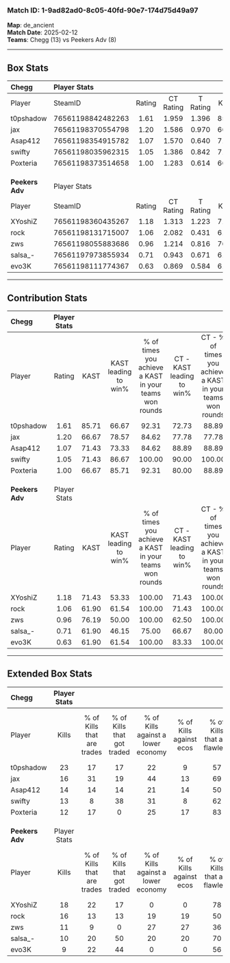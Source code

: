 ### Match ID: 1-9ad82ad0-8c05-40fd-90e7-174d75d49a97  
**Map**: de_ancient  
**Match Date**: 2025-02-12  
**Teams**: Chegg (13) vs Peekers Adv (8)  

---  

## Box Stats  

| **Chegg**       | Player Stats      |        |           |          |       |       |       |         |        |      |     |
| :- | :- | :-: | :-: | :-: | :-: | :-: | :-: | :-: | :-: | :-: | :-: |
| Player          | SteamID           | Rating | CT Rating | T Rating | KAST  |  ADR  | Kills | Assists | Deaths | K/D  | HS% |
| t0pshadow       | 76561198842482263 |  1.61  |   1.959   |  1.396   | 85.71 | 105.6 |  23   |    4    |   15   | 1.53 | 30  |
| jax             | 76561198370554798 |  1.20  |   1.586   |  0.970   | 66.67 | 91.0  |  16   |    7    |   13   | 1.23 | 50  |
| Asap412         | 76561198354915782 |  1.07  |   1.570   |  0.640   | 71.43 | 78.8  |  14   |    3    |   14   | 1.00 | 78  |
| swifty          | 76561198035962315 |  1.05  |   1.386   |  0.842   | 71.43 | 78.1  |  13   |    7    |   14   | 0.93 | 61  |
| Poxteria        | 76561198373514658 |  1.00  |   1.283   |  0.614   | 66.67 | 51.2  |  12   |    4    |   9    | 1.33 |  8  |
|                 |                   |        |           |          |       |       |       |         |        |      |     |
|                 |                   |        |           |          |       |       |       |         |        |      |     |
|                 |                   |        |           |          |       |       |       |         |        |      |     |
| **Peekers Adv** | Player Stats      |        |           |          |       |       |       |         |        |      |     |
| Player          | SteamID           | Rating | CT Rating | T Rating | KAST  |  ADR  | Kills | Assists | Deaths | K/D  | HS% |
| XYoshiZ         | 76561198360435267 |  1.18  |   1.313   |  1.223   | 71.43 | 80.5  |  18   |    2    |   16   | 1.13 | 44  |
| rock            | 76561198131715007 |  1.06  |   2.082   |  0.431   | 61.90 | 81.8  |  16   |    2    |   15   | 1.07 | 50  |
| zws             | 76561198055883686 |  0.96  |   1.214   |  0.816   | 76.19 | 75.1  |  11   |    6    |   15   | 0.73 | 63  |
| salsa_-         | 76561197973855934 |  0.71  |   0.943   |  0.671   | 61.90 | 57.2  |  10   |    2    |   16   | 0.63 | 30  |
| evo3K           | 76561198111774367 |  0.63  |   0.869   |  0.584   | 61.90 | 51.0  |   9   |    3    |   17   | 0.53 | 66  |
---  

## Contribution Stats  

| **Chegg**       | Player Stats |       |                      |                                                        |                           |                                                             |                          |                                                            |
| :- | :-: | :-: | :-: | :-: | :-: | :-: | :-: | :-: |
| Player          |    Rating    | KAST  | KAST leading to win% | % of times you achieve a KAST in your teams won rounds | CT - KAST leading to win% | CT - % of times you achieve a KAST in your teams won rounds | T - KAST leading to win% | T - % of times you achieve a KAST in your teams won rounds |
| t0pshadow       |     1.61     | 85.71 |        66.67         |                         92.31                          |           72.73           |                            88.89                            |          57.14           |                           100.00                           |
| jax             |     1.20     | 66.67 |        78.57         |                         84.62                          |           77.78           |                            77.78                            |          80.00           |                           100.00                           |
| Asap412         |     1.07     | 71.43 |        73.33         |                         84.62                          |           88.89           |                            88.89                            |          50.00           |                           75.00                            |
| swifty          |     1.05     | 71.43 |        86.67         |                         100.00                         |           90.00           |                           100.00                            |          80.00           |                           100.00                           |
| Poxteria        |     1.00     | 66.67 |        85.71         |                         92.31                          |           80.00           |                            88.89                            |          100.00          |                           100.00                           |
|                 |              |       |                      |                                                        |                           |                                                             |                          |                                                            |
|                 |              |       |                      |                                                        |                           |                                                             |                          |                                                            |
|                 |              |       |                      |                                                        |                           |                                                             |                          |                                                            |
| **Peekers Adv** | Player Stats |       |                      |                                                        |                           |                                                             |                          |                                                            |
| Player          |    Rating    | KAST  | KAST leading to win% | % of times you achieve a KAST in your teams won rounds | CT - KAST leading to win% | CT - % of times you achieve a KAST in your teams won rounds | T - KAST leading to win% | T - % of times you achieve a KAST in your teams won rounds |
| XYoshiZ         |     1.18     | 71.43 |        53.33         |                         100.00                         |           71.43           |                           100.00                            |          37.50           |                           100.00                           |
| rock            |     1.06     | 61.90 |        61.54         |                         100.00                         |           71.43           |                           100.00                            |          50.00           |                           100.00                           |
| zws             |     0.96     | 76.19 |        50.00         |                         100.00                         |           62.50           |                           100.00                            |          37.50           |                           100.00                           |
| salsa_-         |     0.71     | 61.90 |        46.15         |                         75.00                          |           66.67           |                            80.00                            |          28.57           |                           66.67                            |
| evo3K           |     0.63     | 61.90 |        61.54         |                         100.00                         |           83.33           |                           100.00                            |          42.86           |                           100.00                           |
---  

## Extended Box Stats  

| **Chegg**       | Player Stats |                            |                            |                                    |                         |                              |                                 |        |                             |                                     |                          |                               |                            |
| :- | :-: | :-: | :-: | :-: | :-: | :-: | :-: | :-: | :-: | :-: | :-: | :-: | :-: |
| Player          |    Kills     | % of Kills that are trades | % of Kills that got traded | % of Kills against a lower economy | % of Kills against ecos | % of Kills that are flawless | % of Kills that are close duels | Deaths | % of Deaths that get traded | % of Deaths against a lower economy | % of Deaths against ecos | % of Deaths that are flawless | % of Deaths that are close |
| t0pshadow       |      23      |             17             |             17             |                 22                 |            9            |              57              |                0                |   15   |             27              |                 20                  |            7             |              73               |             7              |
| jax             |      16      |             31             |             19             |                 44                 |           13            |              69              |               13                |   13   |             15              |                 23                  |            8             |              38               |             23             |
| Asap412         |      14      |             14             |             14             |                 21                 |           14            |              50              |               14                |   14   |             29              |                  7                  |            0             |              79               |             0              |
| swifty          |      13      |             8              |             38             |                 31                 |            8            |              62              |                8                |   14   |             29              |                  7                  |            0             |              50               |             0              |
| Poxteria        |      12      |             17             |             0              |                 25                 |           17            |              83              |                0                |   9    |              0              |                 11                  |            0             |              67               |             0              |
|                 |              |                            |                            |                                    |                         |                              |                                 |        |                             |                                     |                          |                               |                            |
|                 |              |                            |                            |                                    |                         |                              |                                 |        |                             |                                     |                          |                               |                            |
|                 |              |                            |                            |                                    |                         |                              |                                 |        |                             |                                     |                          |                               |                            |
| **Peekers Adv** | Player Stats |                            |                            |                                    |                         |                              |                                 |        |                             |                                     |                          |                               |                            |
| Player          |    Kills     | % of Kills that are trades | % of Kills that got traded | % of Kills against a lower economy | % of Kills against ecos | % of Kills that are flawless | % of Kills that are close duels | Deaths | % of Deaths that get traded | % of Deaths against a lower economy | % of Deaths against ecos | % of Deaths that are flawless | % of Deaths that are close |
| XYoshiZ         |      18      |             22             |             17             |                 0                  |            0            |              78              |               11                |   16   |             19              |                  6                  |            6             |              88               |             0              |
| rock            |      16      |             13             |             13             |                 19                 |           19            |              50              |                6                |   15   |             20              |                  7                  |            7             |              60               |             0              |
| zws             |      11      |             9              |             0              |                 27                 |           27            |              36              |                9                |   15   |             13              |                  7                  |            7             |              60               |             13             |
| salsa_-         |      10      |             20             |             50             |                 20                 |           20            |              70              |                0                |   16   |             19              |                  6                  |            6             |              38               |             6              |
| evo3K           |      9       |             22             |             44             |                 0                  |            0            |              56              |                0                |   17   |             18              |                  6                  |            6             |              65               |             12             |
